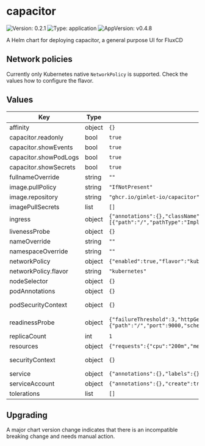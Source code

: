 # capacitor

![Version: 0.2.1](https://img.shields.io/badge/Version-0.2.1-informational?style=flat-square) ![Type: application](https://img.shields.io/badge/Type-application-informational?style=flat-square) ![AppVersion: v0.4.8](https://img.shields.io/badge/AppVersion-v0.4.8-informational?style=flat-square)

A Helm chart for deploying capacitor, a general purpose UI for FluxCD

## Network policies
Currently only Kubernetes native `NetworkPolicy` is supported.
Check the values how to configure the flavor.

## Values

| Key | Type | Default | Description |
|-----|------|---------|-------------|
| affinity | object | `{}` | Affinities |
| capacitor.readonly | bool | `true` |  |
| capacitor.showEvents | bool | `true` |  |
| capacitor.showPodLogs | bool | `true` |  |
| capacitor.showSecrets | bool | `true` |  |
| fullnameOverride | string | `""` |  |
| image.pullPolicy | string | `"IfNotPresent"` |  |
| image.repository | string | `"ghcr.io/gimlet-io/capacitor"` |  |
| imagePullSecrets | list | `[]` |  |
| ingress | object | `{"annotations":{},"className":"","enabled":false,"hosts":[{"host":"capacitor.example.com","paths":[{"path":"/","pathType":"ImplementationSpecific"}]}],"tls":[]}` | Ingress |
| livenessProbe | object | `{}` | Liveness probe |
| nameOverride | string | `""` |  |
| namespaceOverride | string | `""` |  |
| networkPolicy | object | `{"enabled":true,"flavor":"kubernetes"}` | Network Policy |
| networkPolicy.flavor | string | `"kubernetes"` | kubernetes |
| nodeSelector | object | `{}` | Node selectors |
| podAnnotations | object | `{}` |  |
| podSecurityContext | object | `{}` | Pod security context |
| readinessProbe | object | `{"failureThreshold":3,"httpGet":{"path":"/","port":9000,"scheme":"HTTP"},"initialDelaySeconds":0,"periodSeconds":10,"successThreshold":1,"timeoutSeconds":3}` | Readiness probe |
| replicaCount | int | `1` |  |
| resources | object | `{"requests":{"cpu":"200m","memory":"200Mi"}}` | Resources |
| securityContext | object | `{}` | Security context |
| service | object | `{"annotations":{},"labels":{},"port":9000,"type":"ClusterIP"}` | Service |
| serviceAccount | object | `{"annotations":{},"create":true}` | ServiceAccount |
| tolerations | list | `[]` | Toleration's |

## Upgrading

A major chart version change indicates that there is an incompatible breaking change and needs manual action.

